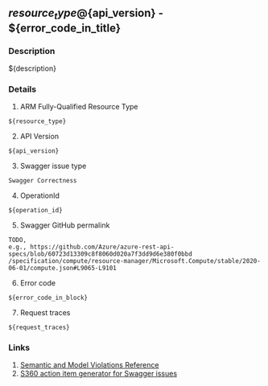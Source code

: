 ## ${resource_type}@${api_version} - ${error_code_in_title}

### Description

${description}

### Details

1. ARM Fully-Qualified Resource Type
```
${resource_type}
```

2. API Version
```
${api_version}
```

3. Swagger issue type
```
Swagger Correctness
```

4. OperationId
```
${operation_id}
```

5. Swagger GitHub permalink
```
TODO, 
e.g., https://github.com/Azure/azure-rest-api-specs/blob/60723d13309c8f8060d020a7f3dd9d6e380f0bbd
/specification/compute/resource-manager/Microsoft.Compute/stable/2020-06-01/compute.json#L9065-L9101
```

6. Error code
```
${error_code_in_block}
```

7. Request traces
```
${request_traces}
```

### Links
1. [Semantic and Model Violations Reference](https://github.com/Azure/azure-rest-api-specs/blob/main/documentation/Semantic-and-Model-Violations-Reference.md)
2. [S360 action item generator for Swagger issues](https://aka.ms/swaggers360)